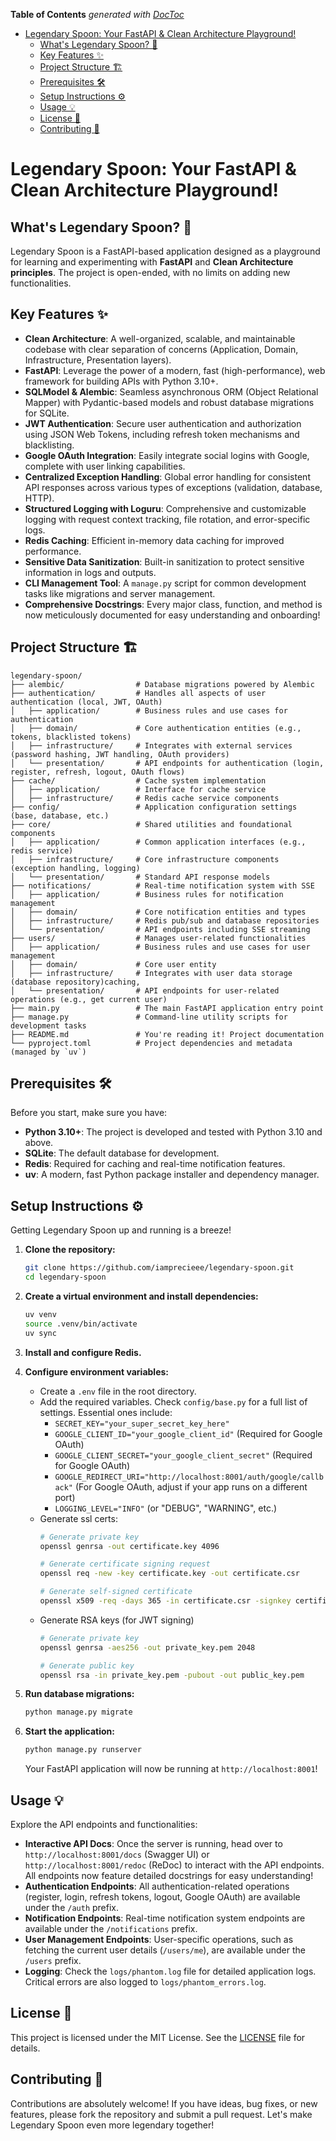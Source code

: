 <!-- START doctoc generated TOC please keep comment here to allow auto update -->
<!-- DON'T EDIT THIS SECTION, INSTEAD RE-RUN doctoc TO UPDATE -->
**Table of Contents**  *generated with [DocToc](https://github.com/thlorenz/doctoc)*

- [Legendary Spoon: Your FastAPI & Clean Architecture Playground!](#legendary-spoon-your-fastapi--clean-architecture-playground)
  - [What's Legendary Spoon? 🚀](#whats-legendary-spoon-)
  - [Key Features ✨](#key-features-)
  - [Project Structure 🏗️](#project-structure-)
  - [Prerequisites 🛠️](#prerequisites-)
  - [Setup Instructions ⚙️](#setup-instructions-)
  - [Usage 💡](#usage-)
  - [License 📄](#license-)
  - [Contributing 🤝](#contributing-)

<!-- END doctoc generated TOC please keep comment here to allow auto update -->

# Legendary Spoon: Your FastAPI & Clean Architecture Playground!

## What's Legendary Spoon? 🚀

Legendary Spoon is a FastAPI-based application designed as a playground
for learning and experimenting with **FastAPI** and **Clean Architecture principles**.
The project is open-ended, with no limits on adding new functionalities.

## Key Features ✨

*   **Clean Architecture**: A well-organized, scalable, and maintainable codebase with clear separation of concerns (Application, Domain, Infrastructure, Presentation layers).
*   **FastAPI**: Leverage the power of a modern, fast (high-performance), web framework for building APIs with Python 3.10+.
*   **SQLModel & Alembic**: Seamless asynchronous ORM (Object Relational Mapper) with Pydantic-based models and robust database migrations for SQLite.
*   **JWT Authentication**: Secure user authentication and authorization using JSON Web Tokens, including refresh token mechanisms and blacklisting.
*   **Google OAuth Integration**: Easily integrate social logins with Google, complete with user linking capabilities.
*   **Centralized Exception Handling**: Global error handling for consistent API responses across various types of exceptions (validation, database, HTTP).
*   **Structured Logging with Loguru**: Comprehensive and customizable logging with request context tracking, file rotation, and error-specific logs.
*   **Redis Caching**: Efficient in-memory data caching for improved performance.
*   **Sensitive Data Sanitization**: Built-in sanitization to protect sensitive information in logs and outputs.
*   **CLI Management Tool**: A `manage.py` script for common development tasks like migrations and server management.
*   **Comprehensive Docstrings**: Every major class, function, and method is now meticulously documented for easy understanding and onboarding!

## Project Structure 🏗️

```
legendary-spoon/
├── alembic/                # Database migrations powered by Alembic
├── authentication/         # Handles all aspects of user authentication (local, JWT, OAuth)
│   ├── application/        # Business rules and use cases for authentication
│   ├── domain/             # Core authentication entities (e.g., tokens, blacklisted tokens)
│   ├── infrastructure/     # Integrates with external services (password hashing, JWT handling, OAuth providers)
│   └── presentation/       # API endpoints for authentication (login, register, refresh, logout, OAuth flows)
├── cache/                  # Cache system implementation
│   ├── application/        # Interface for cache service
│   ├── infrastructure/     # Redis cache service components
├── config/                 # Application configuration settings (base, database, etc.)
├── core/                   # Shared utilities and foundational components
│   ├── application/        # Common application interfaces (e.g., redis service)
│   ├── infrastructure/     # Core infrastructure components (exception handling, logging)
│   └── presentation/       # Standard API response models
├── notifications/          # Real-time notification system with SSE
│   ├── application/        # Business rules for notification management
│   ├── domain/             # Core notification entities and types
│   ├── infrastructure/     # Redis pub/sub and database repositories
│   └── presentation/       # API endpoints including SSE streaming
├── users/                  # Manages user-related functionalities
│   ├── application/        # Business rules and use cases for user management
│   ├── domain/             # Core user entity
│   ├── infrastructure/     # Integrates with user data storage (database repository)caching,
│   └── presentation/       # API endpoints for user-related operations (e.g., get current user)
├── main.py                 # The main FastAPI application entry point
├── manage.py               # Command-line utility scripts for development tasks
├── README.md               # You're reading it! Project documentation
└── pyproject.toml          # Project dependencies and metadata (managed by `uv`)
```

## Prerequisites 🛠️

Before you start, make sure you have:

*   **Python 3.10+**: The project is developed and tested with Python 3.10 and above.
*   **SQLite**: The default database for development.
*   **Redis**: Required for caching and real-time notification features.
*   **uv**: A modern, fast Python package installer and dependency manager.

## Setup Instructions ⚙️

Getting Legendary Spoon up and running is a breeze!

1.  **Clone the repository:**
    ```bash
    git clone https://github.com/iamprecieee/legendary-spoon.git
    cd legendary-spoon
    ```

2.  **Create a virtual environment and install dependencies:**
    ```bash
    uv venv
    source .venv/bin/activate
    uv sync
    ```

3.  **Install and configure Redis.**

4.  **Configure environment variables:**
    *   Create a `.env` file in the root directory.
    *   Add the required variables. Check `config/base.py` for a full list of settings. Essential ones include:
        *   `SECRET_KEY="your_super_secret_key_here"`
        *   `GOOGLE_CLIENT_ID="your_google_client_id"` (Required for Google OAuth)
        *   `GOOGLE_CLIENT_SECRET="your_google_client_secret"` (Required for Google OAuth)
        *   `GOOGLE_REDIRECT_URI="http://localhost:8001/auth/google/callback"` (For Google OAuth, adjust if your app runs on a different port)
        *   `LOGGING_LEVEL="INFO"` (or "DEBUG", "WARNING", etc.)
    *   Generate ssl certs:
        ```bash
        # Generate private key
        openssl genrsa -out certificate.key 4096

        # Generate certificate signing request
        openssl req -new -key certificate.key -out certificate.csr

        # Generate self-signed certificate
        openssl x509 -req -days 365 -in certificate.csr -signkey certificate.key -out certificate.crt
        ```
    *   Generate RSA keys (for JWT signing)
        ```bash
        # Generate private key
        openssl genrsa -aes256 -out private_key.pem 2048

        # Generate public key
        openssl rsa -in private_key.pem -pubout -out public_key.pem
        ```

5.  **Run database migrations:**
    ```bash
    python manage.py migrate
    ```

6.  **Start the application:**
    ```bash
    python manage.py runserver
    ```

    Your FastAPI application will now be running at `http://localhost:8001`!

## Usage 💡

Explore the API endpoints and functionalities:

*   **Interactive API Docs**: Once the server is running, head over to `http://localhost:8001/docs` (Swagger UI) or `http://localhost:8001/redoc` (ReDoc) to interact with the API endpoints. All endpoints now feature detailed docstrings for easy understanding!
*   **Authentication Endpoints**: All authentication-related operations (register, login, refresh tokens, logout, Google OAuth) are available under the `/auth` prefix.
*   **Notification Endpoints**: Real-time notification system endpoints are available under the `/notifications` prefix.
*   **User Management Endpoints**: User-specific operations, such as fetching the current user details (`/users/me`), are available under the `/users` prefix.
*   **Logging**: Check the `logs/phantom.log` file for detailed application logs. Critical errors are also logged to `logs/phantom_errors.log`.

## License 📄

This project is licensed under the MIT License. See the [LICENSE](LICENSE) file for details.

## Contributing 🤝

Contributions are absolutely welcome! If you have ideas, bug fixes, or new features, please fork the repository and submit a pull request.
Let's make Legendary Spoon even more legendary together!
